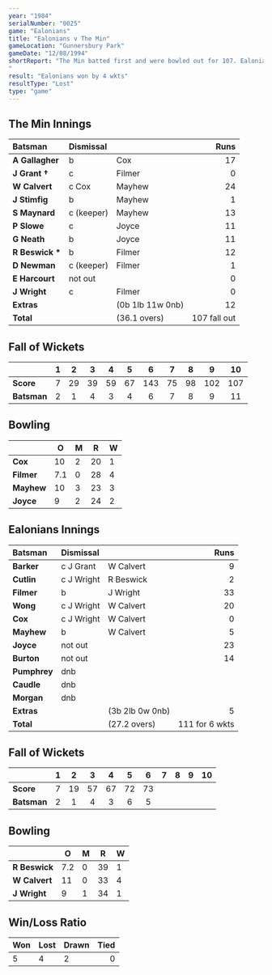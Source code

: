 ```yaml
---
year: "1984"
serialNumber: "0025"
game: "Ealonians"
title: "Ealonians v The Min"
gameLocation: "Gunnersbury Park"
gameDate: "12/08/1994"
shortReport: "The Min batted first and were bowled out for 107. Ealonians replied with 111 for 6.
"
result: "Ealonians won by 4 wkts"
resultType: "Lost"
type: "game"
---
```


## The Min Innings

| Batsman | Dismissal |  | Runs |
|:---|:---|---|---:|
| **A Gallagher** | b | Cox | 17 |
| **J Grant &#8224;** | c | Filmer | 0 | 
| **W Calvert** | c Cox | Mayhew | 24 |
| **J Stimfig** | b | Mayhew | 1 | 
| **S Maynard** | c (keeper) | Mayhew | 13 | 
| **P Slowe** | c | Joyce | 11 |
| **G Neath** | b | Joyce | 11 |
| **R Beswick &#42;** | b  | Filmer | 12 | 
| **D Newman** | c (keeper) | Filmer | 1 | 
| **E Harcourt** | not out |  | 0 | 
| **J Wright** | c | Filmer | 0 | 
| **Extras** | | (0b 1lb 11w 0nb) | 12 | 
| **Total** | | (36.1 overs) | 107 fall out | 

## Fall of Wickets

| | 1 | 2 | 3 | 4 | 5 | 6 | 7 | 8 | 9 | 10 |
|---|:---:|:---:|:---:|:---:|:---:|:---:|:---:|:---:|:---:|:---:|
| **Score** | 7 | 29 | 39 | 59 | 67 | 143 | 75 | 98 | 102 | 107 | 
| **Batsman** | 2 | 1 | 4 | 3 | 4 | 6 |  7 | 8 | 9 | 11 | 


## Bowling

| | O | M | R | W |
|---|---|---|---|---|
| **Cox** | 10 | 2 | 20 | 1 | 
| **Filmer** | 7.1 | 0 | 28 | 4 | 
| **Mayhew** | 10 | 3 | 23 | 3 | 
| **Joyce** | 9 | 2 | 24 | 2 | 

## Ealonians Innings

| Batsman | Dismissal |  | Runs |
|:---|:---|---|---:|
| **Barker** | c J Grant | W Calvert | 9 | 
| **Cutlin** | c J Wright | R Beswick | 2 | 
| **Filmer** | b | J Wright | 33 | 
| **Wong** | c J Wright | W Calvert | 20 | 
| **Cox** |  c J Wright | W Calvert | 0 | 
| **Mayhew** | b | W Calvert | 5 | 
| **Joyce** | not out |  | 23 | 
| **Burton** | not out |  | 14 | 
| **Pumphrey** | dnb |  |  | 
| **Caudle** | dnb |  |  | 
| **Morgan** | dnb |  |  | 
| **Extras** | | (3b 2lb 0w 0nb) | 5 | 
| **Total** | | (27.2 overs) | 111 for 6 wkts | 

## Fall of Wickets

| | 1 | 2 | 3 | 4 | 5 | 6 | 7 | 8 | 9 | 10 |
|---|:---:|:---:|:---:|:---:|:---:|:---:|:---:|:---:|:---:|:---:|
| **Score** | 7 | 19 | 57 | 67 | 72 | 73 |  |  |  |  | 
| **Batsman** | 2 | 1 | 4 | 3 | 6 | 5 |  |  |  |  | 

## Bowling

| | O | M | R | W |
|---|---|---|---|---|
| **R Beswick** | 7.2 | 0 | 39 | 1 | 
| **W Calvert** | 11 | 0 | 33 | 4 | 
| **J Wright** | 9 | 1 | 34 | 1 | 

## Win/Loss Ratio

| Won | Lost | Drawn | Tied |
|:---|:---|:---|---:|
| 5 | 4 | 2 | 0 |